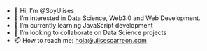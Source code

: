 - 👋 Hi, I’m @SoyUlises
- 👀 I’m interested in Data Science, Web3.0 and Web Development.
- 🌱 I’m currently learning JavaScript development
- 💞️ I’m looking to collaborate on Data Science projects
- 📫 How to reach me: hola@ulisescarreon.com

<!---
SoyUlises/SoyUlises is a ✨ special ✨ repository because its `README.md` (this file) appears on your GitHub profile.
You can click the Preview link to take a look at your changes.
--->
